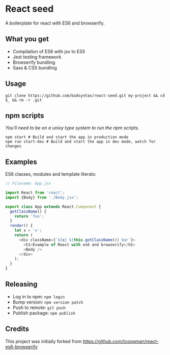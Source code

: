 # React seed

A boilerplate for react with ES6 and browserify.

## What you get

* Compilation of ES6 with jsx to ES5
* Jest testing framework
* Browserify bundling
* Sass & CSS bundling

## Usage

```
git clone https://github.com/badsyntax/react-seed.git my-project && cd $_ && rm -r .git
```

## npm scripts

_You'll need to be on a unixy type system to run the npm scripts._

```
npm start # Build and start the app in production mode
npm run start-dev # Build and start the app in dev mode, watch for changes
```

## Examples

ES6 classes, modules and template literals:

```js
// Filename: App.jsx

import React from 'react';
import {Body} from './Body.jsx';

export class App extends React.Component {
  getClassName() {
    return 'foo';
  }
  render() {
    let x = 'x';
    return (
      <div className={`${x} ${this.getClassName()} bar`}>
        <h1>Example of React with es6 and browserify</h1>
        <Body />
      </div>
    );
  }
}
```

## Releasing

* Log in to npm: `npm login`
* Bump version: `npm version patch`
* Push to remote: `git push`
* Publish package: `npm publish`

## Credits

This project was initially forked from https://github.com/tcoopman/react-es6-browserify

